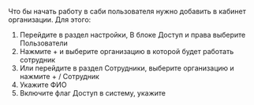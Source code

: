 Что бы начать работу в саби пользователя нужно добавить в кабинет организации.
Для этого:
1. Перейдите в раздел настройки, В блоке Доступ и права выберите Пользователи
2. Нажмите + и выберите организацию в которой будет работать сотрудник
3. Или перейдите в раздел Сотрудники, выберите организацию и нажмите + / Сотрудник
4. Укажите ФИО
5. Включите флаг Доступ в систему, укажите 